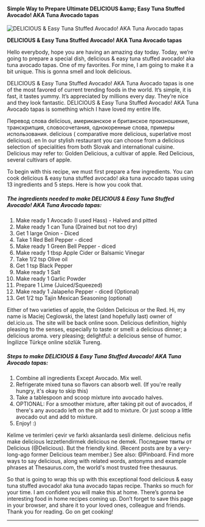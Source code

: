             

#### Simple Way to Prepare Ultimate DELICIOUS &amp;amp; Easy Tuna Stuffed Avocado! AKA Tuna Avocado tapas

![DELICIOUS &amp; Easy Tuna Stuffed Avocado! AKA Tuna Avocado tapas](https://img-global.cpcdn.com/recipes/6338685466836992/751x532cq70/delicious-easy-tuna-stuffed-avocado-aka-tuna-avocado-tapas-recipe-main-photo.jpg)

**DELICIOUS &amp; Easy Tuna Stuffed Avocado! AKA Tuna Avocado tapas**

Hello everybody, hope you are having an amazing day today. Today, we’re going to prepare a special dish, delicious & easy tuna stuffed avocado! aka tuna avocado tapas. One of my favorites. For mine, I am going to make it a bit unique. This is gonna smell and look delicious.

DELICIOUS & Easy Tuna Stuffed Avocado! AKA Tuna Avocado tapas is one of the most favored of current trending foods in the world. It’s simple, it is fast, it tastes yummy. It’s appreciated by millions every day. They’re nice and they look fantastic. DELICIOUS & Easy Tuna Stuffed Avocado! AKA Tuna Avocado tapas is something which I have loved my entire life.

Перевод слова delicious, американское и британское произношение, транскрипция, словосочетания, однокоренные слова, примеры использования. delicious ( comparative more delicious, superlative most delicious). en In our stylish restaurant you can choose from a delicious selection of specialities from both Slovak and international cuisine. Delicious may refer to: Golden Delicious, a cultivar of apple. Red Delicious, several cultivars of apple.

To begin with this recipe, we must first prepare a few ingredients. You can cook delicious & easy tuna stuffed avocado! aka tuna avocado tapas using 13 ingredients and 5 steps. Here is how you cook that.

##### The ingredients needed to make DELICIOUS & Easy Tuna Stuffed Avocado! AKA Tuna Avocado tapas:

1.  Make ready 1 Avocado (I used Hass) - Halved and pitted
2.  Make ready 1 can Tuna (Drained but not too dry)
3.  Get 1 large Onion - Diced
4.  Take 1 Red Bell Pepper - diced
5.  Make ready 1 Green Bell Pepper - diced
6.  Make ready 1 tbsp Apple Cider or Balsamic Vinegar
7.  Take 1/2 tsp Olive oil
8.  Get 1 tsp Black Pepper
9.  Make ready 1 Salt
10.  Make ready 1 Garlic Powder
11.  Prepare 1 Lime (Juiced/Squeezed)
12.  Make ready 1 Jalapeño Pepper - diced (Optional)
13.  Get 1/2 tsp Tajin Mexican Seasoning (optional)

Either of two varieties of apple, the Golden Delicious or the Red. Hi, my name is Maciej Ceglowski, the latest (and hopefully last) owner of del.icio.us. The site will be back online soon. Delicious definition, highly pleasing to the senses, especially to taste or smell: a delicious dinner; a delicious aroma. very pleasing; delightful: a delicious sense of humor. İngilizce Türkçe online sözlük Tureng.

##### Steps to make DELICIOUS & Easy Tuna Stuffed Avocado! AKA Tuna Avocado tapas:

1.  Combine all ingredients Except Avocado. Mix well.
2.  Refrigerate mixed tuna so flavors can absorb well. (If you're really hungry, it's okay to skip this)
3.  Take a tablespoon and scoop mixture into avocado halves.
4.  OPTIONAL: For a smoother mixture, after taking pit out of avocados, if there's any avocado left on the pit add to mixture. Or just scoop a little avocado out and add to mixture.
5.  Enjoy! :)

Kelime ve terimleri çevir ve farklı aksanlarda sesli dinleme. delicious nefis make delicious lezzetlendirmek delicious ne demek. Последние твиты от Delicious (@Delicious). But the friendly kind. (Recent posts are by a very-long-ago former Delicious team member.) See also: @Pinboard. Find more ways to say delicious, along with related words, antonyms and example phrases at Thesaurus.com, the world's most trusted free thesaurus.

So that is going to wrap this up with this exceptional food delicious & easy tuna stuffed avocado! aka tuna avocado tapas recipe. Thanks so much for your time. I am confident you will make this at home. There’s gonna be interesting food in home recipes coming up. Don’t forget to save this page in your browser, and share it to your loved ones, colleague and friends. Thank you for reading. Go on get cooking!

* * *